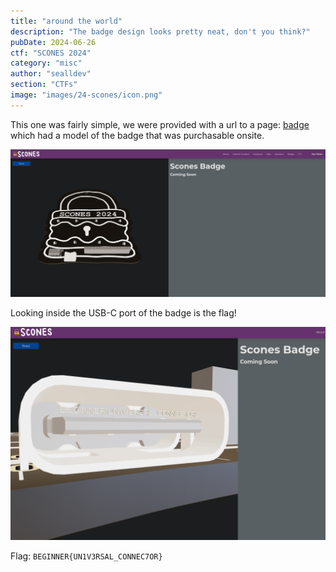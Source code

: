 ```yaml
---
title: "around the world"
description: "The badge design looks pretty neat, don't you think?"
pubDate: 2024-06-26
ctf: "SCONES 2024"
category: "misc"
author: "sealldev"
section: "CTFs"
image: "images/24-scones/icon.png"
---
```


This one was fairly simple, we were provided with a url to a page: [badge](https://scones.secso.cc/badge) which had a model of the badge that was purchasable onsite.

![badge page](images/24-scones/badgepage.png)

Looking inside the USB-C port of the badge is the flag!

![badge page flag](images/24-scones/badgepageflag.png)

Flag: `BEGINNER{UN1V3RSAL_CONNEC7OR}`
